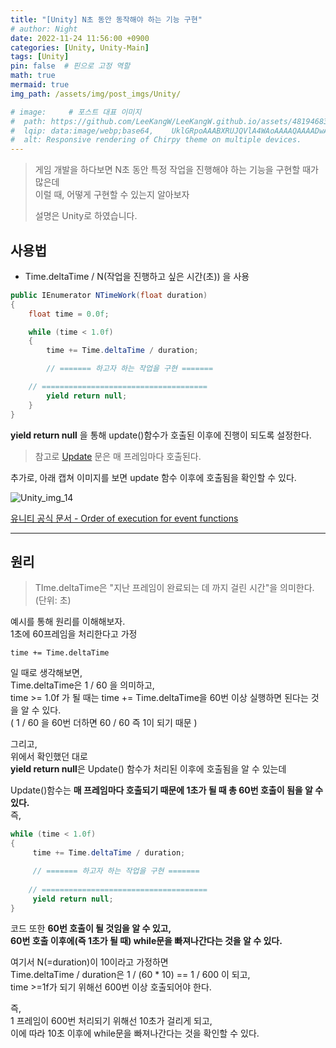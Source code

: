 ```yaml
---
title: "[Unity] N초 동안 동작해야 하는 기능 구현"
# author: Night
date: 2022-11-24 11:56:00 +0900
categories: [Unity, Unity-Main]
tags: [Unity]
pin: false  # 핀으로 고정 역할
math: true
mermaid: true
img_path: /assets/img/post_imgs/Unity/

# image:     # 포스트 대표 이미지
#  path: https://github.com/LeeKangW/LeeKangW.github.io/assets/48194683/7e5b8251-2544-4eea-b702-ad59aa404e9e
#  lqip: data:image/webp;base64,    UklGRpoAAABXRUJQVlA4WAoAAAAQAAAADwAABwAAQUxQSDIAAAARL0AmbZurmr57yyIiqE8oiG0bejIYEQTgqiDA9vqnsUSI6H+oAERp2HZ65qP/VIAWAFZQOCBCAAAA8AEAnQEqEAAIAAVAfCWkAALp8sF8rgRgAP7o9FDvMCkMde9PK7euH5M1m6VWoDXf2FkP3BqV0ZYbO6NA/VFIAAAA
#  alt: Responsive rendering of Chirpy theme on multiple devices.
---
```


> 게임 개발을 하다보면 N초 동안 특정 작업을 진행해야 하는 기능을 구현할 때가 많은데  
> 이럴 때, 어떻게 구현할 수 있는지 알아보자
> 
> 설명은 Unity로 하였습니다.

## 사용법

-   Time.deltaTime / N(작업을 진행하고 싶은 시간(초)) 을 사용

```cs
public IEnumerator NTimeWork(float duration)
{
    float time = 0.0f;

    while (time < 1.0f)
    {
        time += Time.deltaTime / duration;

        // ======= 하고자 하는 작업을 구현 =======

	// =====================================
        yield return null;
    }
}
```

**yield return null** 을 통해 update()함수가 호출된 이후에 진행이 되도록 설정한다.

> 참고로 [Update](https://docs.unity3d.com/ScriptReference/MonoBehaviour.Update.html) 문은 매 프레임마다 호출된다.

추가로, 아래 캡쳐 이미지를 보면 update 함수 이후에 호출됨을 확인할 수 있다.

![Unity_img_14](Unity_img_14.png)

[유니티 공식 문서 - Order of execution for event functions](https://docs.unity3d.com/Manual/ExecutionOrder.html)

---

## 원리

> TIme.deltaTime은 "지난 프레임이 완료되는 데 까지 걸린 시간"을 의미한다.(단위: 초)

예시를 통해 원리를 이해해보자.  
1초에 60프레임을 처리한다고 가정

```
time += Time.deltaTime 
```

일 때로 생각해보면,  
Time.deltaTime은 1 / 60 을 의미하고,  
time >= 1.0f 가 될 때는 time += Time.deltaTime을 60번 이상 실행하면 된다는 것을 알 수 있다.  
( 1 / 60 을 60번 더하면 60 / 60 즉 1이 되기 때문 )

그리고,  
위에서 확인했던 대로  
**yield return null**은 Update() 함수가 처리된 이후에 호출됨을 알 수 있는데

Update()함수는 **매 프레임마다 호출되기 때문에 1초가 될 때 총 60번 호출이 됨을 알 수 있다.**  
즉,

```cs
while (time < 1.0f)
{
     time += Time.deltaTime / duration;

     // ======= 하고자 하는 작업을 구현 =======
	
    // =====================================
     yield return null;
}
```

코드 또한 **60번 호출이 될 것임을 알 수 있고,**  
**60번 호출 이후에(즉 1초가 될 때) while문을 빠져나간다는 것을 알 수 있다.**

여기서 N(=duration)이 10이라고 가정하면  
Time.deltaTime / duration은 1 / (60 \* 10) == 1 / 600 이 되고,  
time >=1f가 되기 위해선 600번 이상 호출되어야 한다.

즉,  
1 프레임이 600번 처리되기 위해선 10초가 걸리게 되고,  
이에 따라 10초 이후에 while문을 빠져나간다는 것을 확인할 수 있다.
